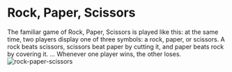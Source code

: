 # Rock, Paper, Scissors
The familiar game of Rock, Paper, Scissors is played like this: at the same time, two players display one of three symbols: a rock, paper, or scissors. A rock beats scissors, scissors beat paper by cutting it, and paper beats rock by covering it. ... Whenever one player wins, the other loses.
![rock-paper-scissors](https://user-images.githubusercontent.com/79690509/137633540-2d7c317d-455f-4c0a-b7f3-bbc26a36e55c.gif)
